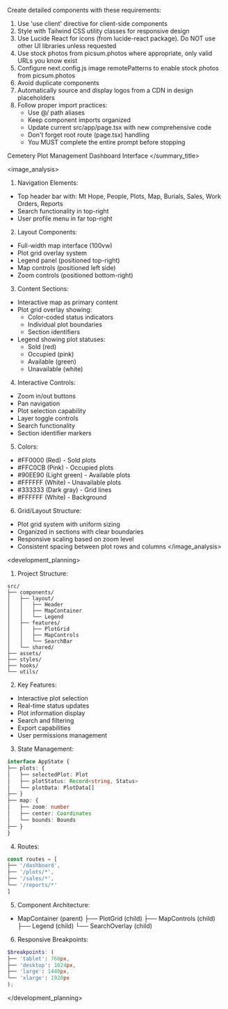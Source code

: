 Create detailed components with these requirements:
1. Use 'use client' directive for client-side components
2. Style with Tailwind CSS utility classes for responsive design
3. Use Lucide React for icons (from lucide-react package). Do NOT use other UI libraries unless requested
4. Use stock photos from picsum.photos where appropriate, only valid URLs you know exist
5. Configure next.config.js image remotePatterns to enable stock photos from picsum.photos
6. Avoid duplicate components
7. Automatically source and display logos from a CDN in design placeholders
8. Follow proper import practices:
   - Use @/ path aliases
   - Keep component imports organized
   - Update current src/app/page.tsx with new comprehensive code
   - Don't forget root route (page.tsx) handling
   - You MUST complete the entire prompt before stopping

Cemetery Plot Management Dashboard Interface
</summary_title>

<image_analysis>

1. Navigation Elements:
- Top header bar with: Mt Hope, People, Plots, Map, Burials, Sales, Work Orders, Reports
- Search functionality in top-right
- User profile menu in far top-right


2. Layout Components:
- Full-width map interface (100vw)
- Plot grid overlay system
- Legend panel (positioned top-right)
- Map controls (positioned left side)
- Zoom controls (positioned bottom-right)


3. Content Sections:
- Interactive map as primary content
- Plot grid overlay showing:
  - Color-coded status indicators
  - Individual plot boundaries
  - Section identifiers
- Legend showing plot statuses:
  - Sold (red)
  - Occupied (pink)
  - Available (green)
  - Unavailable (white)


4. Interactive Controls:
- Zoom in/out buttons
- Pan navigation
- Plot selection capability
- Layer toggle controls
- Search functionality
- Section identifier markers


5. Colors:
- #FF0000 (Red) - Sold plots
- #FFC0CB (Pink) - Occupied plots
- #90EE90 (Light green) - Available plots
- #FFFFFF (White) - Unavailable plots
- #333333 (Dark gray) - Grid lines
- #FFFFFF (White) - Background


6. Grid/Layout Structure:
- Plot grid system with uniform sizing
- Organized in sections with clear boundaries
- Responsive scaling based on zoom level
- Consistent spacing between plot rows and columns
</image_analysis>

<development_planning>

1. Project Structure:
```
src/
├── components/
│   ├── layout/
│   │   ├── Header
│   │   ├── MapContainer
│   │   └── Legend
│   ├── features/
│   │   ├── PlotGrid
│   │   ├── MapControls
│   │   └── SearchBar
│   └── shared/
├── assets/
├── styles/
├── hooks/
└── utils/
```


2. Key Features:
- Interactive plot selection
- Real-time status updates
- Plot information display
- Search and filtering
- Export capabilities
- User permissions management


3. State Management:
```typescript
interface AppState {
├── plots: {
│   ├── selectedPlot: Plot
│   ├── plotStatus: Record<string, Status>
│   └── plotData: PlotData[]
├── }
├── map: {
│   ├── zoom: number
│   ├── center: Coordinates
│   └── bounds: Bounds
├── }
}
```


4. Routes:
```typescript
const routes = [
├── '/dashboard',
├── '/plots/*',
├── '/sales/*',
└── '/reports/*'
]
```


5. Component Architecture:
- MapContainer (parent)
├── PlotGrid (child)
├── MapControls (child)
├── Legend (child)
└── SearchOverlay (child)


6. Responsive Breakpoints:
```scss
$breakpoints: (
├── 'tablet': 768px,
├── 'desktop': 1024px,
├── 'large': 1440px,
└── 'xlarge': 1920px
);
```
</development_planning>